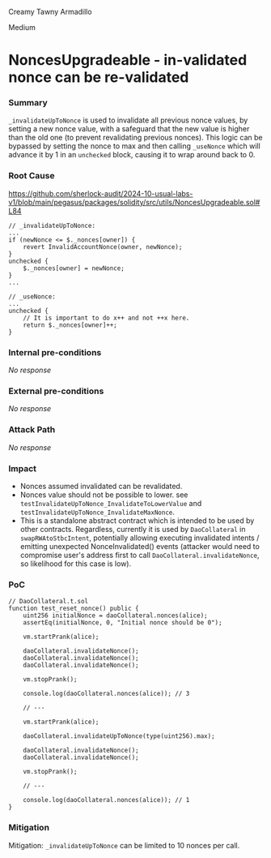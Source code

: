 Creamy Tawny Armadillo

Medium

# NoncesUpgradeable - in-validated nonce can be re-validated

### Summary

`_invalidateUpToNonce` is used to invalidate all previous nonce values, by setting a new nonce value, with a safeguard that the new value is higher than the old one (to prevent revalidating previous nonces). This logic can be bypassed by setting the nonce to max and then calling `_useNonce` which will advance it by 1 in an `unchecked` block, causing it to wrap around back to 0.

### Root Cause

https://github.com/sherlock-audit/2024-10-usual-labs-v1/blob/main/pegasus/packages/solidity/src/utils/NoncesUpgradeable.sol#L84

```solidity
// _invalidateUpToNonce:
...
if (newNonce <= $._nonces[owner]) {
    revert InvalidAccountNonce(owner, newNonce);
}
unchecked {
    $._nonces[owner] = newNonce;
}
...

// _useNonce:
...
unchecked {
    // It is important to do x++ and not ++x here.
    return $._nonces[owner]++;
}
```

### Internal pre-conditions

_No response_

### External pre-conditions

_No response_

### Attack Path

_No response_

### Impact

- Nonces assumed invalidated can be revalidated.
- Nonces value should not be possible to lower. see `testInvalidateUpToNonce_InvalidateToLowerValue` and `testInvalidateUpToNonce_InvalidateMaxNonce`.
- This is a standalone abstract contract which is intended to be used by other contracts. Regardless, currently it is used by `DaoCollateral` in `swapRWAtoStbcIntent`, potentially allowing executing invalidated intents / emitting unexpected NonceInvalidated() events (attacker would need to compromise user's address first to call `DaoCollateral.invalidateNonce`, so likelihood for this case is low).

### PoC

```solidity
// DaoCollateral.t.sol
function test_reset_nonce() public {
    uint256 initialNonce = daoCollateral.nonces(alice);
    assertEq(initialNonce, 0, "Initial nonce should be 0");

    vm.startPrank(alice);

    daoCollateral.invalidateNonce();
    daoCollateral.invalidateNonce();
    daoCollateral.invalidateNonce();

    vm.stopPrank();

    console.log(daoCollateral.nonces(alice)); // 3

    // ---

    vm.startPrank(alice);

    daoCollateral.invalidateUpToNonce(type(uint256).max);

    daoCollateral.invalidateNonce();
    daoCollateral.invalidateNonce();

    vm.stopPrank();

    // ---

    console.log(daoCollateral.nonces(alice)); // 1
}
```

### Mitigation

Mitigation: `_invalidateUpToNonce` can be limited to 10 nonces per call.
